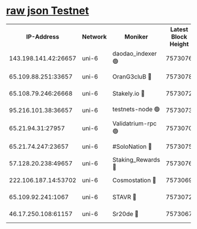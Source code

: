 [raw json Testnet](https://rpc-check.junot.stavr.tech/junot/rpc-junot-result.json)
=


<table><tr><th>IP-Address</th><th>Network</th><th>Moniker</th><th>Latest Block Height</th><th>Earliest Block Height</th><th>Catching Up</th><th>Tx Index</th><th>Voting Power</th><th>Scan Time</th></tr><tr><td>143.198.141.42:26657</td><td>uni-6</td><td>daodao_indexer 🟢</td><td>7573076</td><td>1</td><td>False</td><td>off</td><td>0</td><td>2024-02-01T05:45:14.318208528UTC</td></tr><tr><td>65.109.88.251:33657</td><td>uni-6</td><td>OranG3cluB 🔴</td><td>7573078</td><td>1138541</td><td>False</td><td>on</td><td>11</td><td>2024-02-01T05:45:19.108557446UTC</td></tr><tr><td>65.108.79.246:26668</td><td>uni-6</td><td>Stakely.io 🔴</td><td>7573072</td><td>1570872</td><td>False</td><td>on</td><td>1691887</td><td>2024-02-01T05:45:04.427919690UTC</td></tr><tr><td>95.216.101.38:36657</td><td>uni-6</td><td>testnets-node 🟢</td><td>7573073</td><td>1615130</td><td>False</td><td>on</td><td>0</td><td>2024-02-01T05:45:06.918396480UTC</td></tr><tr><td>65.21.94.31:27957</td><td>uni-6</td><td>Validatrium-rpc 🟢</td><td>7573070</td><td>2943363</td><td>False</td><td>on</td><td>0</td><td>2024-02-01T05:44:59.668404070UTC</td></tr><tr><td>65.21.74.247:23657</td><td>uni-6</td><td>#SoloNation 🔴</td><td>7573075</td><td>5208001</td><td>False</td><td>on</td><td>112</td><td>2024-02-01T05:45:13.340054202UTC</td></tr><tr><td>57.128.20.238:49657</td><td>uni-6</td><td>Staking_Rewards 🔴</td><td>7573076</td><td>6514618</td><td>False</td><td>on</td><td>1008</td><td>2024-02-01T05:45:14.650687876UTC</td></tr><tr><td>222.106.187.14:53702</td><td>uni-6</td><td>Cosmostation 🔴</td><td>7573069</td><td>7473037</td><td>False</td><td>on</td><td>109003</td><td>2024-02-01T05:44:57.296344369UTC</td></tr><tr><td>65.109.92.241:1067</td><td>uni-6</td><td>STAVR 🔴</td><td>7573072</td><td>7502372</td><td>False</td><td>on</td><td>6054</td><td>2024-02-01T05:45:04.089423695UTC</td></tr><tr><td>46.17.250.108:61157</td><td>uni-6</td><td>Sr20de 🔴</td><td>7573067</td><td>7533733</td><td>False</td><td>on</td><td>37</td><td>2024-02-01T05:44:51.847081869UTC</td></tr></table>